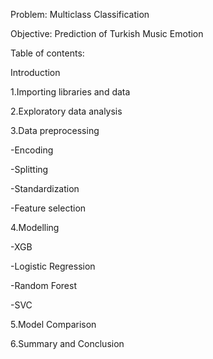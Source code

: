 Problem: Multiclass Classification

Objective: Prediction of Turkish Music Emotion

Table of contents: 

Introduction

1.Importing libraries and data

2.Exploratory data analysis

3.Data preprocessing

  -Encoding

  -Splitting

  -Standardization

  -Feature selection

4.Modelling

  -XGB

  -Logistic Regression

  -Random Forest

  -SVC

5.Model Comparison

6.Summary and Conclusion
